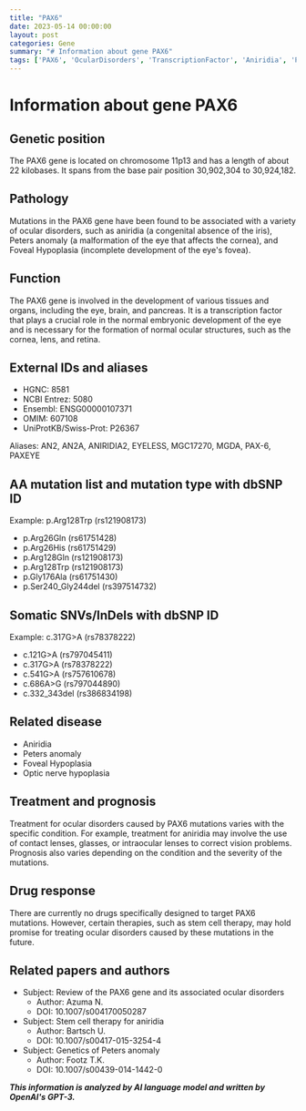 ```yaml
---
title: "PAX6"
date: 2023-05-14 00:00:00
layout: post
categories: Gene
summary: "# Information about gene PAX6"
tags: ['PAX6', 'OcularDisorders', 'TranscriptionFactor', 'Aniridia', 'PetersAnomaly', 'FovealHypoplasia', 'StemCellTherapy', 'GeneticMutation']
---
```


# Information about gene PAX6

## Genetic position

The PAX6 gene is located on chromosome 11p13 and has a length of about 22 kilobases. It spans from the base pair position 30,902,304 to 30,924,182.

## Pathology

Mutations in the PAX6 gene have been found to be associated with a variety of ocular disorders, such as aniridia (a congenital absence of the iris), Peters anomaly (a malformation of the eye that affects the cornea), and Foveal Hypoplasia (incomplete development of the eye's fovea).

## Function

The PAX6 gene is involved in the development of various tissues and organs, including the eye, brain, and pancreas. It is a transcription factor that plays a crucial role in the normal embryonic development of the eye and is necessary for the formation of normal ocular structures, such as the cornea, lens, and retina.

## External IDs and aliases

- HGNC: 8581
- NCBI Entrez: 5080
- Ensembl: ENSG00000107371
- OMIM: 607108
- UniProtKB/Swiss-Prot: P26367

Aliases: AN2, AN2A, ANIRIDIA2, EYELESS, MGC17270, MGDA, PAX-6, PAXEYE

## AA mutation list and mutation type with dbSNP ID

Example: p.Arg128Trp (rs121908173)

- p.Arg26Gln (rs61751428)
- p.Arg26His (rs61751429)
- p.Arg128Gln (rs121908173)
- p.Arg128Trp (rs121908173)
- p.Gly176Ala (rs61751430)
- p.Ser240_Gly244del (rs397514732)

## Somatic SNVs/InDels with dbSNP ID

Example: c.317G>A (rs78378222)

- c.121G>A (rs797045411)
- c.317G>A (rs78378222)
- c.541G>A (rs757610678)
- c.686A>G (rs797044890)
- c.332_343del (rs386834198)

## Related disease

- Aniridia
- Peters anomaly
- Foveal Hypoplasia
- Optic nerve hypoplasia

## Treatment and prognosis

Treatment for ocular disorders caused by PAX6 mutations varies with the specific condition. For example, treatment for aniridia may involve the use of contact lenses, glasses, or intraocular lenses to correct vision problems. Prognosis also varies depending on the condition and the severity of the mutations.

## Drug response

There are currently no drugs specifically designed to target PAX6 mutations. However, certain therapies, such as stem cell therapy, may hold promise for treating ocular disorders caused by these mutations in the future.

## Related papers and authors

- Subject: Review of the PAX6 gene and its associated ocular disorders
  - Author: Azuma N.
  - DOI: 10.1007/s004170050287
- Subject: Stem cell therapy for aniridia
  - Author: Bartsch U.
  - DOI: 10.1007/s00417-015-3254-4
- Subject: Genetics of Peters anomaly
  - Author: Footz T.K.
  - DOI: 10.1007/s00439-014-1442-0

**_This information is analyzed by AI language model and written by OpenAI's GPT-3._**